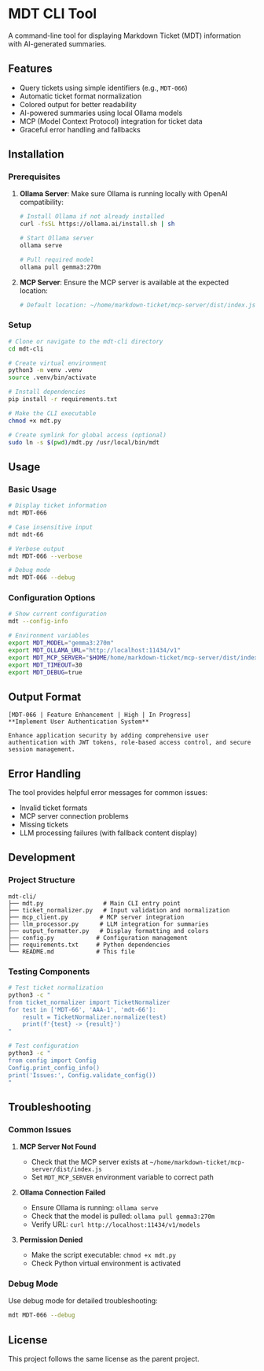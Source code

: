 # MDT CLI Tool

A command-line tool for displaying Markdown Ticket (MDT) information with AI-generated summaries.

## Features

- Query tickets using simple identifiers (e.g., `MDT-066`)
- Automatic ticket format normalization
- Colored output for better readability
- AI-powered summaries using local Ollama models
- MCP (Model Context Protocol) integration for ticket data
- Graceful error handling and fallbacks

## Installation

### Prerequisites

1. **Ollama Server**: Make sure Ollama is running locally with OpenAI compatibility:
   ```bash
   # Install Ollama if not already installed
   curl -fsSL https://ollama.ai/install.sh | sh

   # Start Ollama server
   ollama serve

   # Pull required model
   ollama pull gemma3:270m
   ```

2. **MCP Server**: Ensure the MCP server is available at the expected location:
   ```bash
   # Default location: ~/home/markdown-ticket/mcp-server/dist/index.js
   ```

### Setup

```bash
# Clone or navigate to the mdt-cli directory
cd mdt-cli

# Create virtual environment
python3 -m venv .venv
source .venv/bin/activate

# Install dependencies
pip install -r requirements.txt

# Make the CLI executable
chmod +x mdt.py

# Create symlink for global access (optional)
sudo ln -s $(pwd)/mdt.py /usr/local/bin/mdt
```

## Usage

### Basic Usage

```bash
# Display ticket information
mdt MDT-066

# Case insensitive input
mdt mdt-66

# Verbose output
mdt MDT-066 --verbose

# Debug mode
mdt MDT-066 --debug
```

### Configuration Options

```bash
# Show current configuration
mdt --config-info

# Environment variables
export MDT_MODEL="gemma3:270m"
export MDT_OLLAMA_URL="http://localhost:11434/v1"
export MDT_MCP_SERVER="$HOME/home/markdown-ticket/mcp-server/dist/index.js"
export MDT_TIMEOUT=30
export MDT_DEBUG=true
```

## Output Format

```
[MDT-066 | Feature Enhancement | High | In Progress]
**Implement User Authentication System**

Enhance application security by adding comprehensive user authentication with JWT tokens, role-based access control, and secure session management.
```

## Error Handling

The tool provides helpful error messages for common issues:

- Invalid ticket formats
- MCP server connection problems
- Missing tickets
- LLM processing failures (with fallback content display)

## Development

### Project Structure

```
mdt-cli/
├── mdt.py                 # Main CLI entry point
├── ticket_normalizer.py   # Input validation and normalization
├── mcp_client.py         # MCP server integration
├── llm_processor.py      # LLM integration for summaries
├── output_formatter.py   # Display formatting and colors
├── config.py            # Configuration management
├── requirements.txt     # Python dependencies
└── README.md            # This file
```

### Testing Components

```bash
# Test ticket normalization
python3 -c "
from ticket_normalizer import TicketNormalizer
for test in ['MDT-66', 'AAA-1', 'mdt-66']:
    result = TicketNormalizer.normalize(test)
    print(f'{test} -> {result}')
"

# Test configuration
python3 -c "
from config import Config
Config.print_config_info()
print('Issues:', Config.validate_config())
"
```

## Troubleshooting

### Common Issues

1. **MCP Server Not Found**
   - Check that the MCP server exists at `~/home/markdown-ticket/mcp-server/dist/index.js`
   - Set `MDT_MCP_SERVER` environment variable to correct path

2. **Ollama Connection Failed**
   - Ensure Ollama is running: `ollama serve`
   - Check that the model is pulled: `ollama pull gemma3:270m`
   - Verify URL: `curl http://localhost:11434/v1/models`

3. **Permission Denied**
   - Make the script executable: `chmod +x mdt.py`
   - Check Python virtual environment is activated

### Debug Mode

Use debug mode for detailed troubleshooting:

```bash
mdt MDT-066 --debug
```

## License

This project follows the same license as the parent project.